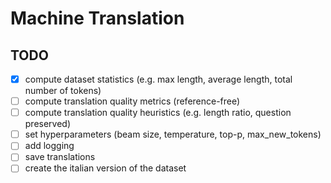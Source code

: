 # Machine Translation

## TODO

- [x] compute dataset statistics (e.g. max length, average length, total number of tokens)
- [ ] compute translation quality metrics (reference-free)
- [ ] compute translation quality heuristics (e.g. length ratio, question preserved)
- [ ] set hyperparameters (beam size, temperature, top-p, max_new_tokens)
- [ ] add logging
- [ ] save translations
- [ ] create the italian version of the dataset
